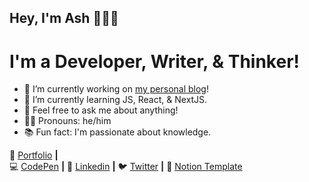 ## Hey, I'm Ash 👋👨‍💻
# I'm a Developer, Writer, & Thinker!

- 🔭 I’m currently working on [my personal blog](https://ash.cafe)!
- 🌱 I’m currently learning JS, React, & NextJS.
- 💬 Feel free to ask me about anything!
- 🧙‍♂️ Pronouns: he/him
- 📚 Fun fact: I'm passionate about knowledge.

🏡 [Portfolio][portfolio] **|**  
💻 [CodePen][codepen] **|** 
👔 [Linkedin][linkedin] **|**
🐦 [Twitter][twitter] **|**
📝 [Notion Template][notion]

[portfolio]: https://ashthe.dev
[codepen]: https://codepen.io/AshtonHeald
[linkedin]: https://www.linkedin.com/in/ashtonheald/
[twitter]: https://twitter.ashtonheald.com
[notion]: https://ashtonheald.notion.site/TEMPLATES-71a28e1c925b4eaab4a24937310cdf46
